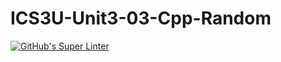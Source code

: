 # ICS3U-Unit3-03-Cpp-Random

[![GitHub's Super Linter](https://github.com/haokai-li/ICS3U-Unit3-03-Cpp-Random/workflows/GitHub's%20Super%20Linter/badge.svg)](https://github.com/haokai-li/ICS3U-Unit3-03-Cpp-Random/actions)
